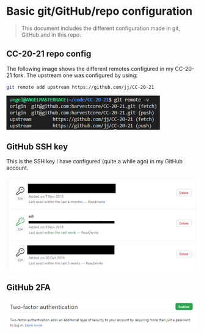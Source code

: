 # Basic git/GitHub/repo configuration

> This document includes the different configuration made in git, GitHub and in this repo.

## CC-20-21 repo config

The following image shows the different remotes configured in my CC-20-21 fork. The upstream one was configured by using:

```bash
git remote add upstream https://github.com/jj/CC-20-21
```

![remotes](imgs/remotes.png)

## GitHub SSH key

This is the SSH key I have configured (quite a while ago) in my GitHub account.

![remotes](imgs/ssh.png)

## GitHub 2FA

![remotes](imgs/2fa.png)
